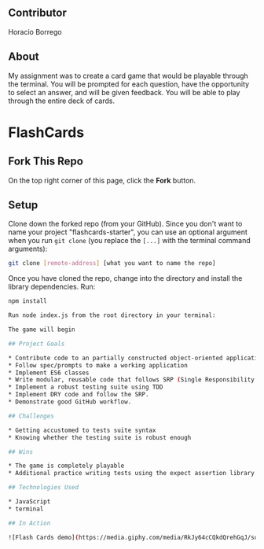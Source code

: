 ## Contributor

Horacio Borrego

## About

My assignment was to create a card game that would be playable through the terminal. You will be prompted for each question, have the opportunity to select an answer, and will be given feedback. You will be able to play through the entire deck of cards.

# FlashCards 

## Fork This Repo

On the top right corner of this page, click the **Fork** button.

## Setup

Clone down the forked repo (from your GitHub). Since you don't want to name your project "flashcards-starter", you can use an optional argument when you run `git clone` (you replace the `[...]` with the terminal command arguments):

```bash
git clone [remote-address] [what you want to name the repo]
```

Once you have cloned the repo, change into the directory and install the library dependencies. Run:

```bash
npm install

Run node index.js from the root directory in your terminal:

The game will begin

## Project Goals

* Contribute code to an partially constructed object-oriented application
* Follow spec/prompts to make a working application
* Implement ES6 classes
* Write modular, reusable code that follows SRP (Single Responsibility Principle)
* Implement a robust testing suite using TDD
* Implement DRY code and follow the SRP.
* Demonstrate good GitHub workflow.

## Challenges

* Getting accustomed to tests suite syntax
* Knowing whether the testing suite is robust enough

## Wins

* The game is completely playable
* Additional practice writing tests using the expect assertion library

## Technologies Used

* JavaScript
* terminal

## In Action

![Flash Cards demo](https://media.giphy.com/media/RkJy64cCQkdQrehGqJ/source.mp4)

